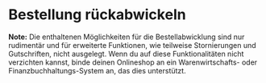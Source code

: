 # Bestellung rückabwickeln 

**Note:** Die enthaltenen Möglichkeiten für die Bestellabwicklung sind nur rudimentär und für erweiterte Funktionen, wie teilweise Stornierungen und Gutschriften, nicht ausgelegt. Wenn du auf diese Funktionalitäten nicht verzichten kannst, binde deinen Onlineshop an ein Warenwirtschafts- oder Finanzbuchhaltungs-System an, das dies unterstützt.

  

  





